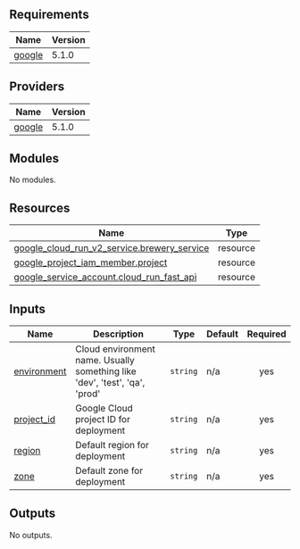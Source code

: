 <!-- BEGIN_TF_DOCS -->
## Requirements

| Name | Version |
|------|---------|
| <a name="requirement_google"></a> [google](#requirement\_google) | 5.1.0 |

## Providers

| Name | Version |
|------|---------|
| <a name="provider_google"></a> [google](#provider\_google) | 5.1.0 |

## Modules

No modules.

## Resources

| Name | Type |
|------|------|
| [google_cloud_run_v2_service.brewery_service](https://registry.terraform.io/providers/hashicorp/google/5.1.0/docs/resources/cloud_run_v2_service) | resource |
| [google_project_iam_member.project](https://registry.terraform.io/providers/hashicorp/google/5.1.0/docs/resources/project_iam_member) | resource |
| [google_service_account.cloud_run_fast_api](https://registry.terraform.io/providers/hashicorp/google/5.1.0/docs/resources/service_account) | resource |

## Inputs

| Name | Description | Type | Default | Required |
|------|-------------|------|---------|:--------:|
| <a name="input_environment"></a> [environment](#input\_environment) | Cloud environment name. Usually something like 'dev', 'test', 'qa', 'prod' | `string` | n/a | yes |
| <a name="input_project_id"></a> [project\_id](#input\_project\_id) | Google Cloud project ID for deployment | `string` | n/a | yes |
| <a name="input_region"></a> [region](#input\_region) | Default region for deployment | `string` | n/a | yes |
| <a name="input_zone"></a> [zone](#input\_zone) | Default zone for deployment | `string` | n/a | yes |

## Outputs

No outputs.
<!-- END_TF_DOCS -->